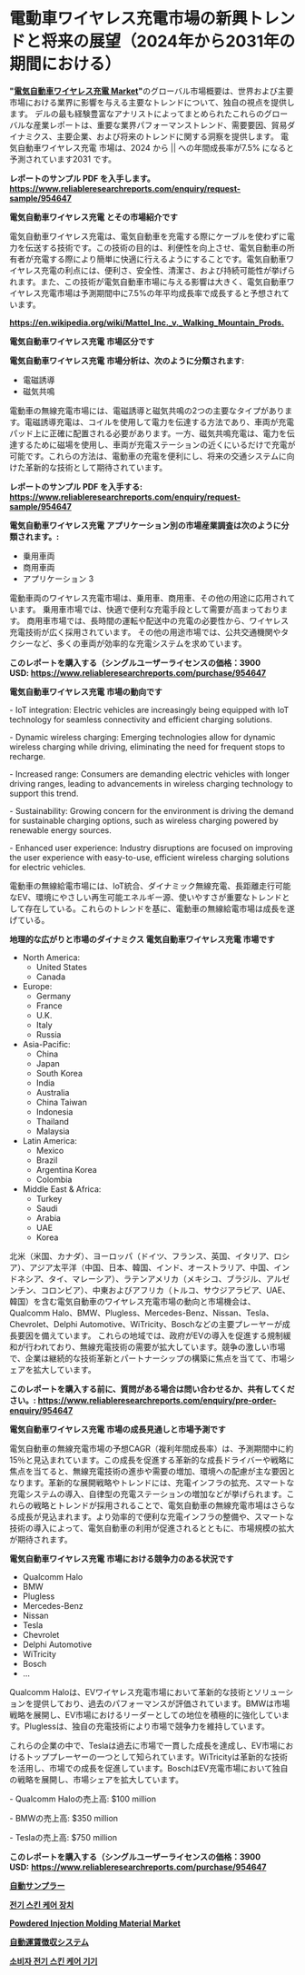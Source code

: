 <p><h1>電動車ワイヤレス充電市場の新興トレンドと将来の展望（2024年から2031年の期間における）</h1></p><p><strong>"<a href="https://www.reliableresearchreports.com/electric-vehicles-wireless-charging-r954647">電気自動車ワイヤレス充電 Market</a>"</strong>のグローバル市場概要は、世界および主要市場における業界に影響を与える主要なトレンドについて、独自の視点を提供します。 デルの最も経験豊富なアナリストによってまとめられたこれらのグローバルな産業レポートは、重要な業界パフォーマンストレンド、需要要因、貿易ダイナミクス、主要企業、および将来のトレンドに関する洞察を提供します。 電気自動車ワイヤレス充電 市場は、2024 から || への年間成長率が7.5% になると予測されています2031 です。</p>
<p><strong>レポートのサンプル PDF を入手します。</strong><strong><a href="https://www.reliableresearchreports.com/enquiry/request-sample/954647">https://www.reliableresearchreports.com/enquiry/request-sample/954647</a></strong></p>
<p><strong>電気自動車ワイヤレス充電 とその市場紹介です</strong></p>
<p><p>電気自動車ワイヤレス充電は、電気自動車を充電する際にケーブルを使わずに電力を伝送する技術です。この技術の目的は、利便性を向上させ、電気自動車の所有者が充電する際により簡単に快適に行えるようにすることです。電気自動車ワイヤレス充電の利点には、便利さ、安全性、清潔さ、および持続可能性が挙げられます。また、この技術が電気自動車市場に与える影響は大きく、電気自動車ワイヤレス充電市場は予測期間中に7.5%の年平均成長率で成長すると予想されています。</p><a href="https://en.wikipedia.org/wiki/Mattel_Inc._v._Walking_Mountain_Prods."></a></p>
<p><strong><a href="https://en.wikipedia.org/wiki/Mattel_Inc._v._Walking_Mountain_Prods.">https://en.wikipedia.org/wiki/Mattel_Inc._v._Walking_Mountain_Prods.</a></strong></p>
<p><strong>電気自動車ワイヤレス充電&nbsp;市場区分です</strong><strong></strong></p>
<p><strong>電気自動車ワイヤレス充電 市場分析は、次のように分類されます:</strong>&nbsp;</p>
<p><ul><li>電磁誘導</li><li>磁気共鳴</li></ul></p>
<p><p>電動車の無線充電市場には、電磁誘導と磁気共鳴の2つの主要なタイプがあります。電磁誘導充電は、コイルを使用して電力を伝達する方法であり、車両が充電パッド上に正確に配置される必要があります。一方、磁気共鳴充電は、電力を伝達するために磁場を使用し、車両が充電ステーションの近くにいるだけで充電が可能です。これらの方法は、電動車の充電を便利にし、将来の交通システムに向けた革新的な技術として期待されています。</p></p>
<p><strong>レポートのサンプル PDF を入手する: <a href="https://www.reliableresearchreports.com/enquiry/request-sample/954647">https://www.reliableresearchreports.com/enquiry/request-sample/954647</a></strong></p>
<p><strong> 電気自動車ワイヤレス充電 アプリケーション別の市場産業調査は次のように分類されます。:</strong></p>
<p><ul><li>乗用車両</li><li>商用車両</li><li>アプリケーション 3</li></ul></p>
<p><p>電動車両のワイヤレス充電市場は、乗用車、商用車、その他の用途に応用されています。 乗用車市場では、快適で便利な充電手段として需要が高まっております。 商用車市場では、長時間の運転や配送中の充電の必要性から、ワイヤレス充電技術が広く採用されています。 その他の用途市場では、公共交通機関やタクシーなど、多くの車両が効率的な充電システムを求めています。</p></p>
<p><strong>このレポートを購入する（シングルユーザーライセンスの価格：3900 USD:</strong><strong>&nbsp;<a href="https://www.reliableresearchreports.com/purchase/954647">https://www.reliableresearchreports.com/purchase/954647</a></strong></p>
<p><strong>電気自動車ワイヤレス充電 市場の動向です</strong></p>
<p><p>- IoT integration: Electric vehicles are increasingly being equipped with IoT technology for seamless connectivity and efficient charging solutions.</p><p>- Dynamic wireless charging: Emerging technologies allow for dynamic wireless charging while driving, eliminating the need for frequent stops to recharge.</p><p>- Increased range: Consumers are demanding electric vehicles with longer driving ranges, leading to advancements in wireless charging technology to support this trend.</p><p>- Sustainability: Growing concern for the environment is driving the demand for sustainable charging options, such as wireless charging powered by renewable energy sources.</p><p>- Enhanced user experience: Industry disruptions are focused on improving the user experience with easy-to-use, efficient wireless charging solutions for electric vehicles.</p><p>電動車の無線給電市場には、IoT統合、ダイナミック無線充電、長距離走行可能なEV、環境にやさしい再生可能エネルギー源、使いやすさが重要なトレンドとして存在している。これらのトレンドを基に、電動車の無線給電市場は成長を遂げている。</p></p>
<p><strong>地理的な広がりと市場のダイナミクス 電気自動車ワイヤレス充電 市場です</strong></p>
<p><ul>
    <li>
        North America:
        <ul>
            <li>United States</li>
            <li>Canada</li>
        </ul>
    </li>
    <li>
        Europe:
        <ul>
            <li>Germany</li>
            <li>France</li>
            <li>U.K.</li>
            <li>Italy</li>
            <li>Russia</li>
        </ul>
    </li>
    <li>
        Asia-Pacific:
        <ul>
            <li>China</li>
            <li>Japan</li>
            <li>South Korea</li>
            <li>India</li>
            <li>Australia</li>
            <li>China Taiwan</li>
            <li>Indonesia</li>
            <li>Thailand</li>
            <li>Malaysia</li>
        </ul>
    </li>
    <li>
        Latin America:
        <ul>
            <li>Mexico</li>
            <li>Brazil</li>
            <li>Argentina Korea</li>
            <li>Colombia</li>
        </ul>
    </li>
    <li>
        Middle East & Africa:
        <ul>
            <li>Turkey</li>
            <li>Saudi</li>
            <li>Arabia</li>
            <li>UAE</li>
            <li>Korea</li>
        </ul>
    </li>
    </ul></p>
<p><p>北米（米国、カナダ）、ヨーロッパ（ドイツ、フランス、英国、イタリア、ロシア）、アジア太平洋（中国、日本、韓国、インド、オーストラリア、中国、インドネシア、タイ、マレーシア）、ラテンアメリカ（メキシコ、ブラジル、アルゼンチン、コロンビア）、中東およびアフリカ（トルコ、サウジアラビア、UAE、韓国）を含む電気自動車のワイヤレス充電市場の動向と市場機会は、Qualcomm Halo、BMW、Plugless、Mercedes-Benz、Nissan、Tesla、Chevrolet、Delphi Automotive、WiTricity、Boschなどの主要プレーヤーが成長要因を備えています。 これらの地域では、政府がEVの導入を促進する規制緩和が行われており、無線充電技術の需要が拡大しています。競争の激しい市場で、企業は継続的な技術革新とパートナーシップの構築に焦点を当てて、市場シェアを拡大しています。</p></p>
<p><strong>このレポートを購入する前に、質問がある場合は問い合わせるか、共有してください。:&nbsp;<a href="https://www.reliableresearchreports.com/enquiry/pre-order-enquiry/954647">https://www.reliableresearchreports.com/enquiry/pre-order-enquiry/954647</a></strong></p>
<p><strong>電気自動車ワイヤレス充電 市場の成長見通しと市場予測です</strong></p>
<p><p>電気自動車の無線充電市場の予想CAGR（複利年間成長率）は、予測期間中に約15％と見込まれています。この成長を促進する革新的な成長ドライバーや戦略に焦点を当てると、無線充電技術の進歩や需要の増加、環境への配慮が主な要因となります。革新的な展開戦略やトレンドには、充電インフラの拡充、スマートな充電システムの導入、自律型の充電ステーションの増加などが挙げられます。これらの戦略とトレンドが採用されることで、電気自動車の無線充電市場はさらなる成長が見込まれます。より効率的で便利な充電インフラの整備や、スマートな技術の導入によって、電気自動車の利用が促進されるとともに、市場規模の拡大が期待されます。</p></p>
<p><strong>電気自動車ワイヤレス充電 市場における競争力のある状況です</strong></p>
<p><ul><li>Qualcomm Halo</li><li>BMW</li><li>Plugless</li><li>Mercedes-Benz</li><li>Nissan</li><li>Tesla</li><li>Chevrolet</li><li>Delphi Automotive</li><li>WiTricity</li><li>Bosch</li><li>...</li></ul></p>
<p><p>Qualcomm Haloは、EVワイヤレス充電市場において革新的な技術とソリューションを提供しており、過去のパフォーマンスが評価されています。BMWは市場戦略を展開し、EV市場におけるリーダーとしての地位を積極的に強化しています。Pluglessは、独自の充電技術により市場で競争力を維持しています。</p><p>これらの企業の中で、Teslaは過去に市場で一貫した成長を達成し、EV市場におけるトッププレーヤーの一つとして知られています。WiTricityは革新的な技術を活用し、市場での成長を促進しています。BoschはEV充電市場において独自の戦略を展開し、市場シェアを拡大しています。</p><p>- Qualcomm Haloの売上高: $100 million</p><p>- BMWの売上高: $350 million</p><p>- Teslaの売上高: $750 million</p></p>
<p><strong>このレポートを購入する（シングルユーザーライセンスの価格：3900 USD:</strong>&nbsp;<strong><a href="https://www.reliableresearchreports.com/purchase/954647">https://www.reliableresearchreports.com/purchase/954647</a></strong></p>
<p><strong><p><a href="https://github.com/roulaayoub-saad/Market-Research-Report-List-3/blob/main/529553379207.md">自動サンプラー</a></p><p><a href="https://github.com/KellyLyncyh543964/Market-Research-Report-List-3/blob/main/680300698175.md">전기 스킨 케어 장치</a></p><p><a href="https://www.linkedin.com/pulse/evaluating-global-powdered-injection-molding-material-market-trends-tld7f?trackingId=MXMAieZgTraFSQNfngrppQ%3D%3D">Powdered Injection Molding Material Market</a></p><p><a href="https://github.com/zjkmgcs938405/Market-Research-Report-List-4/blob/main/920196079206.md">自動運賃徴収システム</a></p><p><a href="https://github.com/rcabello548/Market-Research-Report-List-3/blob/main/730448698176.md">소비자 전기 스킨 케어 기기</a></p></strong></p>